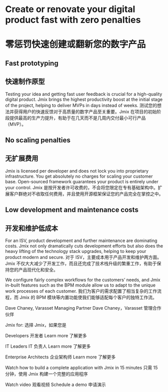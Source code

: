 # Create or renovate your digital product fast with zero penalties
# 零惩罚快速创建或翻新您的数字产品

## Fast prototyping
## 快速制作原型

Testing your idea and getting fast user feedback is crucial for a high-quality digital product. Jmix brings the highest productivity boost at the initial stage of the project, helping to deliver MVPs in days instead of weeks.
测试您的想法并获得用户的快速反馈对于高质量的数字产品至关重要。Jmix 在项目的初始阶段提供最高的生产力提升，有助于在几天而不是几周内交付最小可行产品（MVP）。

## No scaling penalties
## 无扩展费用

Jmix is licensed per developer and does not lock you into proprietary infrastructure. You get absolutely no charges for scaling your customer base. Open-sourced framework guarantees your product is entirely under your control.
Jmix 是按开发者许可收费的，不会将您限定在专有基础架构中。扩展客户群绝对不收取任何费用，并且使用开源框架保证您的产品完全在掌控之中。

## Low development and maintenance costs
## 开发和维护低成本

For an ISV, product development and further maintenance are dominating costs. Jmix not only dramatically cuts development efforts but also does the heavy lifting of the technology stack upgrades, helping to keep your product modern and secure.
对于 ISV，主要成本用于产品开发和维护两方面。Jmix 不仅大大减少了开发工作，而且还完成了技术栈升级的繁重工作，有助于保持您的产品现代化和安全。

We configure fairly complex workflows for the customers’ needs, and Jmix in-built features such as the BPM module allow us to adapt to the unique work processes of each customer.
我们为客户的需求配置了相当复杂的工作流程，而 Jmix 的 BPM 模块等内置功能使我们能够适配每个客户的独特工作流。

Dave Chaney, Varasset Managing Partner
Dave Chaney，Varasset 管理合作伙伴

Jmix for:
选择 Jmix，如果您是

Developers
开发者
Learn more
了解更多

IT Leaders
IT 负责人
Learn more
了解更多

Enterprise Architects
企业架构师
Learn more
了解更多

Watch how to build a complete application with Jmix in 15 minutes
只需 15 分钟，使用 Jmix 构建一个完整的应用程序

Watch video
观看视频
Schedule a demo
申请演示
